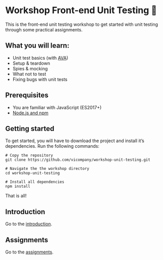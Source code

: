 # Workshop Front-end Unit Testing 🤘

This is the front-end unit testing workshop to get started with unit testing through some practical assignments.

## What you will learn:

- Unit test basics (with [AVA](https://github.com/avajs/ava))
- Setup & teardown
- Spies & mocking
- What not to test
- Fixing bugs with unit tests

## Prerequisites

- You are familiar with JavaScript (ES2017+)
- [Node.js and npm](https://nodejs.org/)

## Getting started

To get started, you will have to download the project and install it’s dependencies. Run the following commands:

```shell
# Copy the repository
git clone https://github.com/vicompany/workshop-unit-testing.git

# Navigate the the workshop directory
cd workshop-unit-testing

# Install all dependencies
npm install
```

That is all!

## Introduction

Go to the [introduction](docs/introduction.md).

## Assignments

Go to the [assignments](docs/assignments.md).
